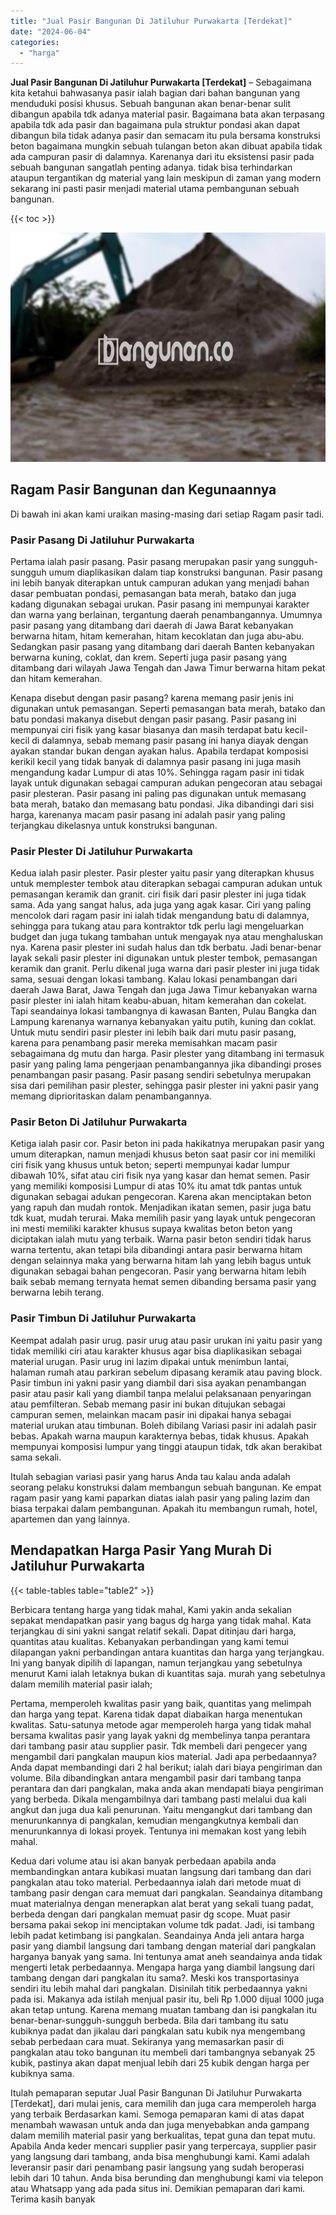 ```yaml
---
title: "Jual Pasir Bangunan Di Jatiluhur Purwakarta [Terdekat]"
date: "2024-06-04"
categories: 
  - "harga"
---
```


**Jual Pasir Bangunan Di Jatiluhur Purwakarta \[Terdekat\]** – Sebagaimana kita ketahui bahwasanya pasir ialah bagian dari bahan bangunan yang menduduki posisi khusus. Sebuah bangunan akan benar-benar sulit dibangun apabila tdk adanya material pasir. Bagaimana bata akan terpasang apabila tdk ada pasir dan bagaimana pula struktur pondasi akan dapat dibangun bila tidak adanya pasir dan semacam itu pula bersama konstruksi beton bagaimana mungkin sebuah tulangan beton akan dibuat apabila tidak ada campuran pasir di dalamnya. Karenanya dari itu eksistensi pasir pada sebuah bangunan sangatlah penting adanya. tidak bisa terhindarkan ataupun tergantikan dg material yang lain meskipun di zaman yang modern sekarang ini pasti pasir menjadi material utama pembangunan sebuah bangunan.

{{< toc >}}

![Jual Pasir Bangunan Di Jatiluhur Purwakarta [Terdekat]](/images/jual-pasir-bangunan-29.png)

## Ragam Pasir Bangunan dan Kegunaannya

Di bawah ini akan kami uraikan masing-masing dari setiap Ragam pasir tadi.

### Pasir Pasang Di Jatiluhur Purwakarta

Pertama ialah pasir pasang. Pasir pasang merupakan pasir yang sungguh-sungguh umum diaplikasikan dalam tiap konstruksi bangunan. Pasir pasang ini lebih banyak diterapkan untuk campuran adukan yang menjadi bahan dasar pembuatan pondasi, pemasangan bata merah, batako dan juga kadang digunakan sebagai urukan. Pasir pasang ini mempunyai karakter dan warna yang berlainan, tergantung daerah penambangannya. Umumnya pasir pasang yang ditambang dari daerah di Jawa Barat kebanyakan berwarna hitam, hitam kemerahan, hitam kecoklatan dan juga abu-abu. Sedangkan pasir pasang yang ditambang dari daerah Banten kebanyakan berwarna kuning, coklat, dan krem. Seperti juga pasir pasang yang ditambang dari wilayah Jawa Tengah dan Jawa Timur berwarna hitam pekat dan hitam kemerahan.

Kenapa disebut dengan pasir pasang? karena memang pasir jenis ini digunakan untuk pemasangan. Seperti pemasangan bata merah, batako dan batu pondasi makanya disebut dengan pasir pasang. Pasir pasang ini mempunyai ciri fisik yang kasar biasanya dan masih terdapat batu kecil-kecil di dalamnya, sebab memang pasir pasang ini hanya diayak dengan ayakan standar bukan dengan ayakan halus. Apabila terdapat komposisi kerikil kecil yang tidak banyak di dalamnya pasir pasang ini juga masih mengandung kadar Lumpur di atas 10%. Sehingga ragam pasir ini tidak layak untuk digunakan sebagai campuran adukan pengecoran atau sebagai pasir plesteran. Pasir pasang ini paling pas digunakan untuk memasang bata merah, batako dan memasang batu pondasi. Jika dibandingi dari sisi harga, karenanya macam pasir pasang ini adalah pasir yang paling terjangkau dikelasnya untuk konstruksi bangunan.

### Pasir Plester Di Jatiluhur Purwakarta

Kedua ialah pasir plester. Pasir plester yaitu pasir yang diterapkan khusus untuk memplester tembok atau diterapkan sebagai campuran adukan untuk pemasangan keramik dan granit. ciri fisik dari pasir plester ini juga tidak sama. Ada yang sangat halus, ada juga yang agak kasar. Ciri yang paling mencolok dari ragam pasir ini ialah tidak mengandung batu di dalamnya, sehingga para tukang atau para kontraktor tdk perlu lagi mengeluarkan budget dan juga tukang tambahan untuk mengayak nya atau menghaluskan nya. Karena pasir plester ini sudah halus dan tdk berbatu. Jadi benar-benar layak sekali pasir plester ini digunakan untuk plester tembok, pemasangan keramik dan granit. Perlu dikenal juga warna dari pasir plester ini juga tidak sama, sesuai dengan lokasi tambang. Kalau lokasi penambangan dari daerah Jawa Barat, Jawa Tengah dan juga Jawa Timur kebanyakan warna pasir plester ini ialah hitam keabu-abuan, hitam kemerahan dan cokelat. Tapi seandainya lokasi tambangnya di kawasan Banten, Pulau Bangka dan Lampung karenanya warnanya kebanyakan yaitu putih, kuning dan coklat. Untuk mutu sendiri pasir plester ini lebih baik dari mutu pasir pasang, karena para penambang pasir mereka memisahkan macam pasir sebagaimana dg mutu dan harga. Pasir plester yang ditambang ini termasuk pasir yang paling lama pengerjaan penambangannya jika dibandingi proses penambangan pasir pasang. Pasir pasang sendiri sebetulnya merupakan sisa dari pemilihan pasir plester, sehingga pasir plester ini yakni pasir yang memang diprioritaskan dalam penambangannya.

### Pasir Beton Di Jatiluhur Purwakarta

Ketiga ialah pasir cor. Pasir beton ini pada hakikatnya merupakan pasir yang umum diterapkan, namun menjadi khusus beton saat pasir cor ini memiliki ciri fisik yang khusus untuk beton; seperti mempunyai kadar lumpur dibawah 10%, sifat atau ciri fisik nya yang kasar dan hemat semen. Pasir yang memiliki komposisi Lumpur di atas 10% itu amat tdk pantas untuk digunakan sebagai adukan pengecoran. Karena akan menciptakan beton yang rapuh dan mudah rontok. Menjadikan ikatan semen, pasir juga batu tdk kuat, mudah terurai. Maka memilih pasir yang layak untuk pengecoran ini mesti memiliki karakter khusus supaya kwalitas beton beton yang diciptakan ialah mutu yang terbaik. Warna pasir beton sendiri tidak harus warna tertentu, akan tetapi bila dibandingi antara pasir berwarna hitam dengan selainnya maka yang berwarna hitam lah yang lebih bagus untuk digunakan sebagai bahan pengecoran. Pasir yang berwarna hitam lebih baik sebab memang ternyata hemat semen dibanding bersama pasir yang berwarna lebih terang.

### Pasir Timbun Di Jatiluhur Purwakarta

Keempat adalah pasir urug. pasir urug atau pasir urukan ini yaitu pasir yang tidak memiliki ciri atau karakter khusus agar bisa diaplikasikan sebagai material urugan. Pasir urug ini lazim dipakai untuk menimbun lantai, halaman rumah atau parkiran sebelum dipasang keramik atau paving block. Pasir timbun ini yakni pasir yang diambil dari sisa ayakan penambangan pasir atau pasir kali yang diambil tanpa melalui pelaksanaan penyaringan atau pemfilteran. Sebab memang pasir ini bukan ditujukan sebagai campuran semen, melainkan macam pasir ini dipakai hanya sebagai material urukan atau timbunan. Boleh dibilang Variasi pasir ini adalah pasir bebas. Apakah warna maupun karakternya bebas, tidak khusus. Apakah mempunyai komposisi lumpur yang tinggi ataupun tidak, tdk akan berakibat sama sekali.

Itulah sebagian variasi pasir yang harus Anda tau kalau anda adalah seorang pelaku konstruksi dalam membangun sebuah bangunan. Ke empat ragam pasir yang kami paparkan diatas ialah pasir yang paling lazim dan biasa terpakai dalam pembangunan. Apakah itu membangun rumah, hotel, apartemen dan yang lainnya.

## Mendapatkan Harga Pasir Yang Murah Di Jatiluhur Purwakarta

{{< table-tables table="table2" >}}

Berbicara tentang harga yang tidak mahal, Kami yakin anda sekalian sepakat mendapatkan pasir yang bagus dg harga yang tidak mahal. Kata terjangkau di sini yakni sangat relatif sekali. Dapat ditinjau dari harga, quantitas atau kualitas. Kebanyakan perbandingan yang kami temui dilapangan yakni perbandingan antara kuantitas dan harga yang terjangkau. Ini yang banyak dipilih di lapangan, namun terjangkau yang sebetulnya menurut Kami ialah letaknya bukan di kuantitas saja. murah yang sebetulnya dalam memilih material pasir ialah;

Pertama, memperoleh kwalitas pasir yang baik, quantitas yang melimpah dan harga yang tepat. Karena tidak dapat diabaikan harga menentukan kwalitas. Satu-satunya metode agar memperoleh harga yang tidak mahal bersama kwalitas pasir yang layak yakni dg membelinya tanpa perantara dari tambang pasir atau supplier pasir. Tdk membeli dari pengecer yang mengambil dari pangkalan maupun kios material. Jadi apa perbedaannya? Anda dapat membandingi dari 2 hal berikut; ialah dari biaya pengiriman dan volume. Bila dibandingkan antara mengambil pasir dari tambang tanpa perantara dan dari pangkalan, maka anda akan mendapati biaya pengiriman yang berbeda. Dikala mengambilnya dari tambang pasti melalui dua kali angkut dan juga dua kali penurunan. Yaitu mengangkut dari tambang dan menurunkannya di pangkalan, kemudian mengangkutnya kembali dan menurunkannya di lokasi proyek. Tentunya ini memakan kost yang lebih mahal.

Kedua dari volume atau isi akan banyak perbedaan apabila anda membandingkan antara kubikasi muatan langsung dari tambang dan dari pangkalan atau toko material. Perbedaannya ialah dari metode muat di tambang pasir dengan cara memuat dari pangkalan. Seandainya ditambang muat materialnya dengan menerapkan alat berat yang sekali tuang padat, berbeda dengan dari pangkalan memuat pasir dg scope. Muat pasir bersama pakai sekop ini menciptakan volume tdk padat. Jadi, isi tambang lebih padat ketimbang isi pangkalan. Seandainya Anda jeli antara harga pasir yang diambil langsung dari tambang dengan material dari pangkalan harganya banyak yang sama. Ini tentunya amat aneh seandainya anda tidak mengerti letak perbedaannya. Mengapa harga yang diambil langsung dari tambang dengan dari pangkalan itu sama?. Meski kos transportasinya sendiri itu lebih mahal dari pangkalan. Disinilah titik perbedaannya yakni pada isi. Makanya ada istilah menjual pasir itu, beli Rp 1.000 dijual 1000 juga akan tetap untung. Karena memang muatan tambang dan isi pangkalan itu benar-benar-sungguh-sungguh berbeda. Bila dari tambang itu satu kubiknya padat dan jikalau dari pangkalan satu kubik nya mengembang sebab perbedaan cara muat. Sekiranya yang memasarkan pasir di pangkalan atau toko bangunan itu membeli dari tambangnya sebanyak 25 kubik, pastinya akan dapat menjual lebih dari 25 kubik dengan harga per kubiknya sama.

Itulah pemaparan seputar Jual Pasir Bangunan Di Jatiluhur Purwakarta \[Terdekat\], dari mulai jenis, cara memilih dan juga cara memperoleh harga yang terbaik Berdasarkan kami. Semoga pemaparan kami di atas dapat menambah wawasan untuk anda dan juga menyebabkan anda gampang dalam memilih material pasir yang berkualitas, tepat guna dan tepat mutu. Apabila Anda keder mencari supplier pasir yang terpercaya, supplier pasir yang langsung dari tambang, anda bisa menghubungi kami. Kami adalah leveransir pasir dari penambang pasir langsung yang sudah beroperasi lebih dari 10 tahun. Anda bisa berunding dan menghubungi kami via telepon atau Whatsapp yang ada pada situs ini. Demikian pemaparan dari kami. Terima kasih banyak

